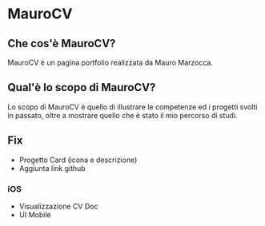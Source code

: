 # MauroCV

## Che cos'è MauroCV?

MauroCV è un pagina portfolio realizzata da Mauro Marzocca. 

## Qual'è lo scopo di MauroCV?

Lo scopo di MauroCV è quello di illustrare le competenze ed i progetti svolti in passato, oltre a mostrare quello che è stato il mio percorso di studi.

## Fix 

- Progetto Card (icona e descrizione)
- Aggiunta link github
### iOS

- Visualizzazione CV Doc
- UI Mobile